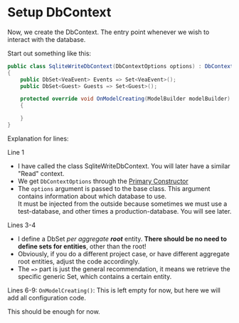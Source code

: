 # Setup DbContext

Now, we create the DbContext. The entry point whenever we wish to interact with the database.

Start out something like this:

```csharp
public class SqliteWriteDbContext(DbContextOptions options) : DbContext(options)
{
    public DbSet<VeaEvent> Events => Set<VeaEvent>();
    public DbSet<Guest> Guests => Set<Guest>();

    protected override void OnModelCreating(ModelBuilder modelBuilder)
    {

    }
}
```

Explanation for lines:

Line 1
* I have called the class SqliteWriteDbContext. You will later have a similar "Read" context.
* We get `DbContextOptions` through the [Primary Constructor](https://learn.microsoft.com/en-us/dotnet/csharp/whats-new/tutorials/primary-constructors)
* The `options` argument is passed to the base class. This argument contains information about which database to use.\
It must be injected from the outside because sometimes we must use a test-database, and other times a production-database. You will see later.

Lines 3-4
* I define a DbSet _per aggregate **root**_ entity. **There should be no need to define sets for entities**, other than the root!
* Obviously, if you do a different project case, or have different aggregate root entities, adjust the code accordingly.
* The `=>` part is just the general recommendation, it means we retrieve the specific generic Set, which contains a certain entity.


Lines 6-9: `OnModelCreating()`: This is left empty for now, but here we will add all configuration code.

This should be enough for now.